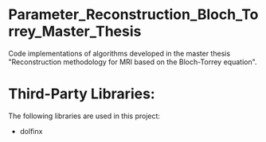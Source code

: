 # Parameter_Reconstruction_Bloch_Torrey_Master_Thesis
Code implementations of algorithms developed in the master thesis "Reconstruction methodology for MRI based on the Bloch-Torrey equation".


# Third-Party Libraries:
The following libraries are used in this project:

- dolfinx
